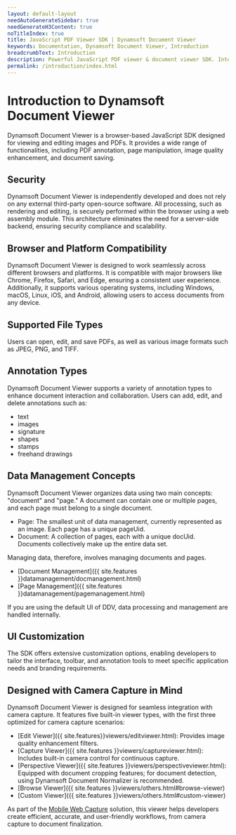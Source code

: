 ```yaml
---
layout: default-layout
needAutoGenerateSidebar: true
needGenerateH3Content: true
noTitleIndex: true
title: JavaScript PDF Viewer SDK | Dynamsoft Document Viewer
keywords: Documentation, Dynamsoft Document Viewer, Introduction
breadcrumbText: Introduction
description: Powerful JavaScript PDF viewer & document viewer SDK. Integrate seamless document viewing into your web apps with Dynamsoft Document Viewer.
permalink: /introduction/index.html
---
```


# Introduction to Dynamsoft Document Viewer

Dynamsoft Document Viewer is a browser-based JavaScript SDK designed for viewing and editing images and PDFs. It provides a wide range of functionalities, including PDF annotation, page manipulation, image quality enhancement, and document saving.

## Security

Dynamsoft Document Viewer is independently developed and does not rely on any external third-party open-source software. All processing, such as rendering and editing, is securely performed within the browser using a web assembly module. This architecture eliminates the need for a server-side backend, ensuring security compliance and scalability.

## Browser and Platform Compatibility

Dynamsoft Document Viewer is designed to work seamlessly across different browsers and platforms. It is compatible with major browsers like Chrome, Firefox, Safari, and Edge, ensuring a consistent user experience. Additionally, it supports various operating systems, including Windows, macOS, Linux, iOS, and Android, allowing users to access documents from any device.

## Supported File Types

Users can open, edit, and save PDFs, as well as various image formats such as JPEG, PNG, and TIFF.

## Annotation Types

Dynamsoft Document Viewer supports a variety of annotation types to enhance document interaction and collaboration. Users can add, edit, and delete annotations such as:

- text
- images
- signature
- shapes
- stamps
- freehand drawings

## Data Management Concepts

Dynamsoft Document Viewer organizes data using two main concepts: "document" and "page." A document can contain one or multiple pages, and each page must belong to a single document.

- Page: The smallest unit of data management, currently represented as an image. Each page has a unique pageUid.
- Document: A collection of pages, each with a unique docUid. Documents collectively make up the entire data set.

Managing data, therefore, involves managing documents and pages.

- [Document Management]({{ site.features }}datamanagement/docmanagement.html)
- [Page Management]({{ site.features }}datamanagement/pagemanagement.html)

If you are using the default UI of DDV, data processing and management are handled internally.

## UI Customization

The SDK offers extensive customization options, enabling developers to tailor the interface, toolbar, and annotation tools to meet specific application needs and branding requirements.

## Designed with Camera Capture in Mind
Dynamsoft Document Viewer is designed for seamless integration with camera capture. It features five built-in viewer types, with the first three optimized for camera capture scenarios:

- [Edit Viewer]({{ site.features}}viewers/editviewer.html): Provides image quality enhancement filters.
- [Capture Viewer]({{ site.features }}viewers/captureviewer.html): Includes built-in camera control for continuous capture.
- [Perspective Viewer]({{ site.features }}viewers/perspectiveviewer.html): Equipped with document cropping features; for document detection, using Dynamsoft Document Normalizer is recommended.
- [Browse Viewer]({{ site.features }}viewers/others.html#browse-viewer)
- [Custom Viewer]({{ site.features }}viewers/others.html#custom-viewer)

As part of the  [Mobile Web Capture](https://www.dynamsoft.com/use-cases/mobile-web-capture-sdk/?utm_content=nav-solutions) solution, this viewer helps developers create efficient, accurate, and user-friendly workflows, from camera capture to document finalization.